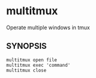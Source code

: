 multitmux
=========

Operate multiple windows in tmux

## SYNOPSIS
    multitmux open file
    multitmux exec 'command'
    multitmux close
